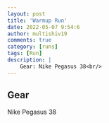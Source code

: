 ```yaml
---
layout: post
title: 'Warmup Run'
date: 2022-05-07 9:54:6
author: multishiv19
comments: true
category: [runs]
tags: [Run]
description: |
    Gear: Nike Pegasus 38<br/>
---
```


## Gear
Nike Pegasus 38



<div width='100%' class='strava-embed-placeholder' data-embed-type='activity' data-embed-id='7099354216'></div>
<script src='https://strava-embeds.com/embed.js'></script>
